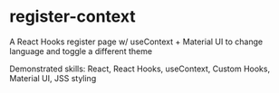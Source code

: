 # register-context
A React Hooks register page w/ useContext + Material UI to change language and toggle a different theme

Demonstrated skills: React, React Hooks, useContext, Custom Hooks, Material UI, JSS styling
